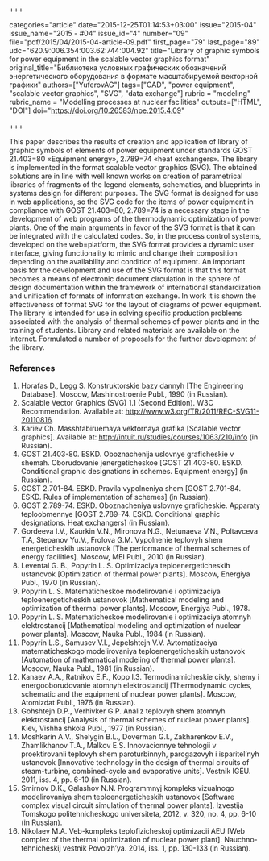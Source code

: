 +++

categories="article"
date="2015-12-25T01:14:53+03:00"
issue="2015-04"
issue_name="2015 - #04"
issue_id="4"
number="09"
file="pdf/2015/04/2015-04-article-09.pdf"
first_page="79"
last_page="89"
udc="620.9:006.354:003.62:744:004.92"
title="Library of graphic symbols for power equipment in the scalable vector graphics format"
original_title="Библиотека условных графических обозначений энергетического оборудования в формате масштабируемой векторной графики"
authors=["YuferovAG"]
tags=["CAD", "power equipment", "scalable vector graphics", "SVG", "data exchange"]
rubric = "modeling"
rubric_name = "Modelling processes at nuclear facilities"
outputs=["HTML", "DOI"]
doi="https://doi.org/10.26583/npe.2015.4.09"

+++

This paper describes the results of creation and application of library of graphic symbols of elements of power equipment under standards GOST 21.403=80 «Equipment energy», 2.789=74 «heat exchangers». The library is implemented in the format scalable vector graphics (SVG). The obtained solutions are in line with well known works on creation of parametrical libraries of fragments of the legend elements, schematics, and blueprints in systems design for different purposes. The SVG format is designed for use in web applications, so the SVG code for the items of power equipment in compliance with GOST 21.403=80, 2.789=74 is a necessary stage in the development of web programs of the thermodynamic optimization of power plants. One of the main arguments in favor of the SVG format is that it can be integrated with the calculated codes. So, in the process control systems, developed on the web=platform, the SVG format provides a dynamic user interface, giving functionality to mimic and change their composition depending on the availability and condition of equipment. An important basis for the development and use of the SVG format is that this format becomes a means of electronic document circulation in the sphere of design documentation within the framework of international standardization and unification of formats of information exchange. In work it is shown the effectiveness of format SVG for the layout of diagrams of power equipment. The library is intended for use in solving specific production problems associated with the analysis of thermal schemes of power plants and in the training of students. Library and related materials are available on the Internet. Formulated a number of proposals for the further development of the library.

### References

1. Horafas D., Legg S. Konstruktorskie bazy dannyh [The Engineering Database]. Moscow, Mashinostroenie Publ., 1990 (in Russian).
2. Scalable Vector Graphics (SVG) 1.1 (Second Edition). W3C Recommendation. Available at: http://www.w3.org/TR/2011/REC-SVG11-20110816.
3. Kariev Ch. Masshtabiruemaya vektornaya grafika [Scalable vector graphics]. Available at: http://intuit.ru/studies/courses/1063/210/info (in Russian).
4. GOST 21.403-80. ESKD. Oboznachenija uslovnye graficheskie v shemah. Oborudovanie jenergeticheskoe [GOST 21.403-80. ESKD. Conditional graphic designations in schemes. Equipment energy] (in Russian).
5. GOST 2.701-84. ESKD. Pravila vypolneniya shem [GOST 2.701-84. ESKD. Rules of implementation of schemes] (in Russian).
6. GOST 2.789-74. ESKD. Oboznacheniya uslovnye graficheskie. Apparaty teploobmennye [GOST 2.789-74. ESKD. Conditional graphic designations. Heat exchangers] (in Russian).
7. Gordeeva I.V., Kaurkin V.N., Mironova N.G., Netunaeva V.N., Poltavceva T.A, Stepanov Yu.V., Frolova G.M. Vypolnenie teplovyh shem energeticheskih ustanovok [The performance of thermal schemes of energy facilities]. Moscow, MEI Publ., 2010 (in Russian).
8. Levental G. B., Popyrin L. S. Optimizaciya teploenergeticheskih ustanovok [Optimization of thermal power plants]. Moscow, Energiya Publ., 1970 (in Russian).
9. Popyrin L. S. Matematicheskoe modelirovanie i optimizaciya teploenergeticheskih ustanovok [Mathematical modeling and optimization of thermal power plants]. Moscow, Energiya Publ., 1978.
10. Popyrin L. S. Matematicheskoe modelirovanie i optimizaciya atomnyh elektrostancij [Mathematical modeling and optimization of nuclear power plants]. Moscow, Nauka Publ., 1984 (in Russian).
11. Popyrin L.S., Samusev V.I., Jepelshtejn V.V. Avtomatizaciya matematicheskogo modelirovaniya teploenergeticheskih ustanovok [Automation of mathematical modeling of thermal power plants]. Moscow, Nauka Publ., 1981 (in Russian).
12. Kanaev A.A., Ratnikov E.F., Kopp I.3. Termodinamicheskie cikly, shemy i energooborudovanie atomnyh elektrostancij [Thermodynamic cycles, schematic and the equipment of nuclear power plants]. Moscow, Atomizdat Publ., 1976 (in Russian).
13. Gohshtejn D.P., Verhivker G.P. Analiz teplovyh shem atomnyh elektrostancij [Analysis of thermal schemes of nuclear power plants]. Kiev, Vishha shkola Publ., 1977 (in Russian).
14. Moshkarin A.V., Shelygin B.L., Doverman G.I., Zakharenkov E.V., Zhamlikhanov T.A., Malkov E.S. Innovacionnye tehnologii v proektirovanii teplovyh shem paroturbinnyh, parogazovyh i isparitel’nyh ustanovok [Innovative technology in the design of thermal circuits of steam-turbine, combined-cycle and evaporative units]. Vestnik IGEU. 2011, iss. 4, pp. 6-10 (in Russian).
15. Smirnov D.K., Galashov N.N. Programmnyj kompleks vizualnogo modelirovaniya shem teploenergeticheskih ustanovok [Software complex visual circuit simulation of thermal power plants]. Izvestija Tomskogo politehnicheskogo universiteta, 2012, v. 320, no. 4, pp. 6-10 (in Russian).
16. Nikolaev M.A. Veb-kompleks teplofizicheskoj optimizacii AEU [Web complex of the thermal optimization of nuclear power plant]. Nauchno-tehnicheskij vestnik Povolzh’ya. 2014, iss. 1, pp. 130-133 (in Russian).